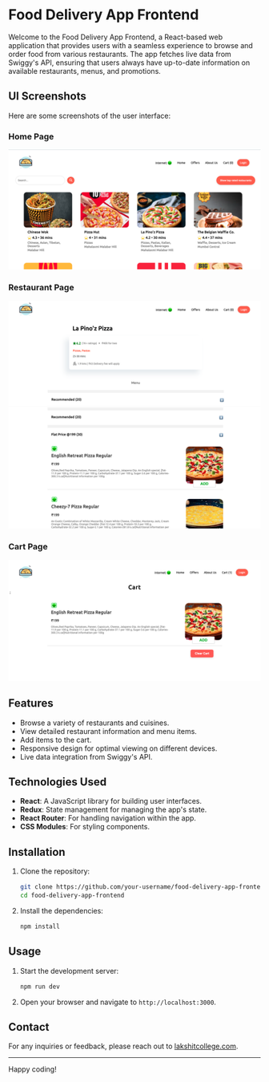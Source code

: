 # Food Delivery App Frontend

Welcome to the Food Delivery App Frontend, a React-based web application that provides users with a seamless experience to browse and order food from various restaurants. The app fetches live data from Swiggy's API, ensuring that users always have up-to-date information on available restaurants, menus, and promotions.

## UI Screenshots

Here are some screenshots of the user interface:

### Home Page

![Home Page](images/1.png)

### Restaurant Page

![Restaurant Page](images/2.png)
![Restaurant Page](images/3.png)

### Cart Page

![Cart Page](images/4.png)

## Features

- Browse a variety of restaurants and cuisines.
- View detailed restaurant information and menu items.
- Add items to the cart.
- Responsive design for optimal viewing on different devices.
- Live data integration from Swiggy's API.

## Technologies Used

- **React**: A JavaScript library for building user interfaces.
- **Redux**: State management for managing the app's state.
- **React Router**: For handling navigation within the app.
- **CSS Modules**: For styling components.

## Installation

1. Clone the repository:

   ```bash
   git clone https://github.com/your-username/food-delivery-app-frontend.git
   cd food-delivery-app-frontend
   ```

2. Install the dependencies:

   ```bash
   npm install
   ```

## Usage

1. Start the development server:

   ```bash
   npm run dev
   ```

2. Open your browser and navigate to `http://localhost:3000`.

## Contact

For any inquiries or feedback, please reach out to [lakshitcollege.com](mailto:your-email@example.com).

---

Happy coding!
